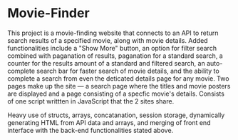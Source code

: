 # Movie-Finder
This project is a movie-finding website that connects to an API to return search results of a specified movie, along with movie details. 
Added functionalities include a "Show More" button, an option for filter search combined with paganation of results, paganation for a standard search,
a counter for the results amount of a standard and filtered search, an auto-complete search bar for faster search of movie details, and the ability to 
complete a search from even the deticated details page for any movie. 
Two pages make up the site — a search page where the titles and movie posters are displayed and a page consisting of a specfic movie's details.
Consists of one script writtten in JavaScript that the 2 sites share.

Heavy use of structs, arrays, concatanation, session storage, dynamically generating HTML from API data and arrays, and merging of front end interface with the
back-end functionalities stated above.
